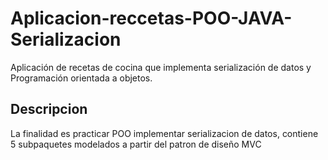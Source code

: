 # Aplicacion-reccetas-POO-JAVA-Serializacion
Aplicación de recetas de cocina que implementa serialización de datos y Programación orientada a objetos.
## Descripcion
La finalidad es practicar POO implementar serializacion de datos, contiene 5 subpaquetes modelados a partir del patron de diseño MVC 
